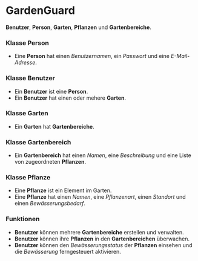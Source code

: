 # GardenGuard

**Benutzer**, **Person**,
**Garten**, **Pflanzen** und **Gartenbereiche**.

### Klasse Person
- Eine **Person** hat einen *Benutzernamen*, ein *Passwort* und eine *E-Mail-Adresse*.
  
### Klasse Benutzer
- Ein **Benutzer** ist eine **Person**.
- Ein **Benutzer** hat einen oder mehere **Garten**.

### Klasse Garten
- Ein **Garten** hat **Gartenbereiche**.

### Klasse Gartenbereich
- Ein **Gartenbereich** hat einen *Namen*, eine *Beschreibung* und eine Liste von zugeordneten **Pflanzen**.

### Klasse Pflanze
- Eine **Pflanze** ist ein Element im Garten.
- Eine **Pflanze** hat einen *Namen*, eine *Pflanzenart*, einen *Standort* und einen *Bewässerungsbedarf*.

### Funktionen
- **Benutzer** können mehrere **Gartenbereiche** erstellen und verwalten.
- **Benutzer** können ihre **Pflanzen** in den **Gartenbereichen** überwachen.
- **Benutzer** können den *Bewässerungsstatus* der **Pflanzen** einsehen und die *Bewässerung* ferngesteuert aktivieren.
